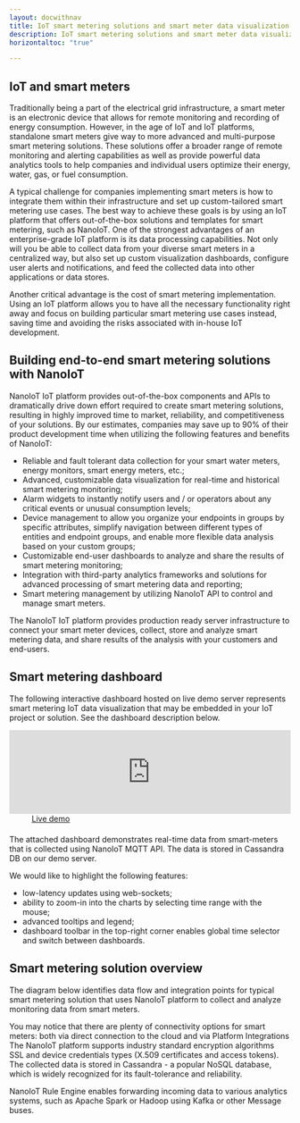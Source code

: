 ```yaml
---
layout: docwithnav
title: IoT smart metering solutions and smart meter data visualization with NanoIoT 
description: IoT smart metering solutions and smart meter data visualization with NanoIoT
horizontaltoc: "true"

---
```


## IoT and smart meters

Traditionally being a part of the electrical grid infrastructure, a smart meter is an electronic device that allows for remote monitoring and recording of energy consumption. However, in the age of IoT and IoT platforms, standalone smart meters give way to more advanced and multi-purpose smart metering solutions. These solutions offer a broader range of remote monitoring and alerting capabilities as well as provide powerful data analytics tools to help companies and individual users optimize their energy, water, gas, or fuel consumption.  

A typical challenge for companies implementing smart meters is how to integrate them within their infrastructure and set up custom-tailored smart metering use cases. The best way to achieve these goals is by using an IoT platform that offers out-of-the-box solutions and templates for smart metering, such as NanoIoT. One of the strongest advantages of an enterprise-grade IoT platform is its data processing capabilities. Not only will you be able to collect data from your diverse smart meters in a centralized way, but also set up custom visualization dashboards, configure user alerts and notifications, and feed the collected data into other applications or data stores.

Another critical advantage is the cost of smart metering implementation. Using an IoT platform allows you to have all the necessary functionality right away and focus on building particular smart metering use cases instead, saving time and avoiding the risks associated with in-house IoT development.  


## Building end-to-end smart metering solutions with NanoIoT

NanoIoT IoT platform provides out-of-the-box components and APIs to dramatically drive down effort required to create smart metering solutions, resulting in highly improved time to market, reliability, and competitiveness of your solutions. By our estimates, companies may save up to 90% of their product development time when utilizing the following features and benefits of NanoIoT:

- Reliable and fault tolerant data collection for your smart water meters, energy monitors, smart energy meters, etc.;
- Advanced, customizable data visualization for real-time and historical smart metering monitoring;
- Alarm widgets to instantly notify users and / or operators about any critical events or unusual consumption levels;
- Device management to allow you organize your endpoints in groups  by specific attributes, simplify navigation between different types of entities and endpoint groups, and enable more flexible data analysis based on your custom groups;
- Customizable end-user dashboards to analyze and share the results of smart metering monitoring;
- Integration with third-party analytics frameworks and solutions for advanced processing of smart metering data and reporting;
- Smart metering management by utilizing NanoIoT API to control and manage smart meters.

The NanoIoT IoT platform provides production ready server infrastructure to connect your smart meter devices, collect, store and analyze smart metering data, and share results of the analysis with your customers and end-users.

## Smart metering dashboard

The following interactive dashboard hosted on live demo server represents smart metering IoT data visualization that may be embedded in your IoT project or solution. See the dashboard description below.

<iframe class="demoDashboardFrame" src="http://49.206.20.140:8080/dashboards/18ffaa70-b067-11ea-8185-352a49241b2f" frameborder="0" width="100%"></iframe>
<div class="center" style="margin-bottom: 20px;">
    <a target="_blank" style="padding: 0 40px;" href="http://49.206.20.140:8080/dashboards/18ffaa70-b067-11ea-8185-352a49241b2f" class="button">Live demo</a>
</div>

The attached dashboard demonstrates real-time data from smart-meters that is collected using NanoIoT MQTT API. The data is stored in Cassandra DB on our demo server.

We would like to highlight the following features:

 - low-latency updates using web-sockets;
 - ability to zoom-in into the charts by selecting time range with the mouse;
 - advanced tooltips and legend;
 - dashboard toolbar in the top-right corner enables global time selector and switch between dashboards.

## Smart metering solution overview
 
The diagram below identifies data flow and integration points for typical smart metering solution that uses NanoIoT platform to collect and analyze monitoring data from smart meters.

You may notice that there are plenty of connectivity options for smart meters: both via direct connection to the cloud and via Platform Integrations
The NanoIoT platform supports industry standard encryption algorithms SSL and device credentials types (X.509 certificates and access tokens).
The collected data is stored in Cassandra - a popular NoSQL database, which is widely recognized for its fault-tolerance and reliability. 

NanoIoT Rule Engine enables forwarding incoming data to various analytics systems, such as Apache Spark or Hadoop using Kafka or other Message buses.
